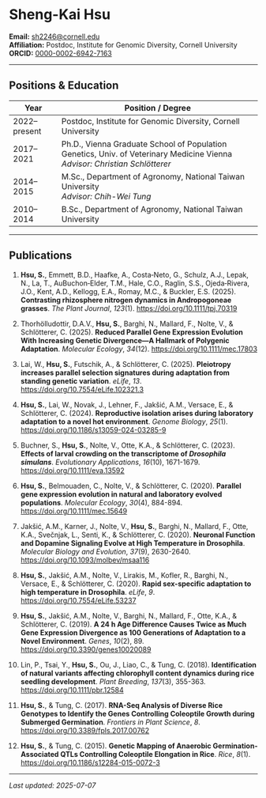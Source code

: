 # Sheng-Kai Hsu

**Email:** sh2246@cornell.edu  
**Affiliation:** Postdoc, Institute for Genomic Diversity, Cornell University  
**ORCID:** [0000-0002-6942-7163](https://orcid.org/0000-0002-6942-7163)

---

## Positions & Education

| Year         | Position / Degree                                                                 |
|--------------|------------------------------------------------------------------------------------|
| 2022–present | Postdoc, Institute for Genomic Diversity, Cornell University                      |
| 2017–2021    | Ph.D., Vienna Graduate School of Population Genetics, Univ. of Veterinary Medicine Vienna  <br> *Advisor: Christian Schlötterer* |
| 2014–2015    | M.Sc., Department of Agronomy, National Taiwan University                         <br> *Advisor: Chih-Wei Tung* |
| 2010–2014    | B.Sc., Department of Agronomy, National Taiwan University                         |
---

## Publications

1. **Hsu, S.**, Emmett, B.D., Haafke, A., Costa‐Neto, G., Schulz, A.J., Lepak, N., La, T., AuBuchon‐Elder, T.M., Hale, C.O., Raglin, S.S., Ojeda‐Rivera, J.O., Kent, A.D., Kellogg, E.A., Romay, M.C., & Buckler, E.S. (2025). **Contrasting rhizosphere nitrogen dynamics in Andropogoneae grasses**. *The Plant Journal*, *123*(1). https://doi.org/10.1111/tpj.70319

2. Thorhölludottir, D.A.V., **Hsu, S.**, Barghi, N., Mallard, F., Nolte, V., & Schlötterer, C. (2025). **Reduced Parallel Gene Expression Evolution With Increasing Genetic Divergence—A Hallmark of Polygenic Adaptation**. *Molecular Ecology*, *34*(12). https://doi.org/10.1111/mec.17803

3. Lai, W., **Hsu, S.**, Futschik, A., & Schlötterer, C. (2025). **Pleiotropy increases parallel selection signatures during adaptation from standing genetic variation**. *eLife*, *13*. https://doi.org/10.7554/eLife.102321.3

4. **Hsu, S.**, Lai, W., Novak, J., Lehner, F., Jakšić, A.M., Versace, E., & Schlötterer, C. (2024). **Reproductive isolation arises during laboratory adaptation to a novel hot environment**. *Genome Biology*, *25*(1). https://doi.org/10.1186/s13059-024-03285-9

5. Buchner, S., **Hsu, S.**, Nolte, V., Otte, K.A., & Schlötterer, C. (2023). **Effects of larval crowding on the transcriptome of <i>Drosophila simulans</i>**. *Evolutionary Applications*, *16*(10), 1671-1679. https://doi.org/10.1111/eva.13592

6. **Hsu, S.**, Belmouaden, C., Nolte, V., & Schlötterer, C. (2020). **Parallel gene expression evolution in natural and laboratory evolved populations**. *Molecular Ecology*, *30*(4), 884-894. https://doi.org/10.1111/mec.15649

7. Jakšić, A.M., Karner, J., Nolte, V., **Hsu, S.**, Barghi, N., Mallard, F., Otte, K.A., Svečnjak, L., Senti, K., & Schlötterer, C. (2020). **Neuronal Function and Dopamine Signaling Evolve at High Temperature in Drosophila**. *Molecular Biology and Evolution*, *37*(9), 2630-2640. https://doi.org/10.1093/molbev/msaa116

8. **Hsu, S.**, Jakšić, A.M., Nolte, V., Lirakis, M., Kofler, R., Barghi, N., Versace, E., & Schlötterer, C. (2020). **Rapid sex-specific adaptation to high temperature in Drosophila**. *eLife*, *9*. https://doi.org/10.7554/eLife.53237

9. **Hsu, S.**, Jakšić, A.M., Nolte, V., Barghi, N., Mallard, F., Otte, K.A., & Schlötterer, C. (2019). **A 24 h Age Difference Causes Twice as Much Gene Expression Divergence as 100 Generations of Adaptation to a Novel Environment**. *Genes*, *10*(2), 89. https://doi.org/10.3390/genes10020089

10. Lin, P., Tsai, Y., **Hsu, S.**, Ou, J., Liao, C., & Tung, C. (2018). **Identification of natural variants affecting chlorophyll content dynamics during rice seedling development**. *Plant Breeding*, *137*(3), 355-363. https://doi.org/10.1111/pbr.12584

11. **Hsu, S.**, & Tung, C. (2017). **RNA-Seq Analysis of Diverse Rice Genotypes to Identify the Genes Controlling Coleoptile Growth during Submerged Germination**. *Frontiers in Plant Science*, *8*. https://doi.org/10.3389/fpls.2017.00762

12. **Hsu, S.**, & Tung, C. (2015). **Genetic Mapping of Anaerobic Germination-Associated QTLs Controlling Coleoptile Elongation in Rice**. *Rice*, *8*(1). https://doi.org/10.1186/s12284-015-0072-3

---

_Last updated: 2025-07-07_
